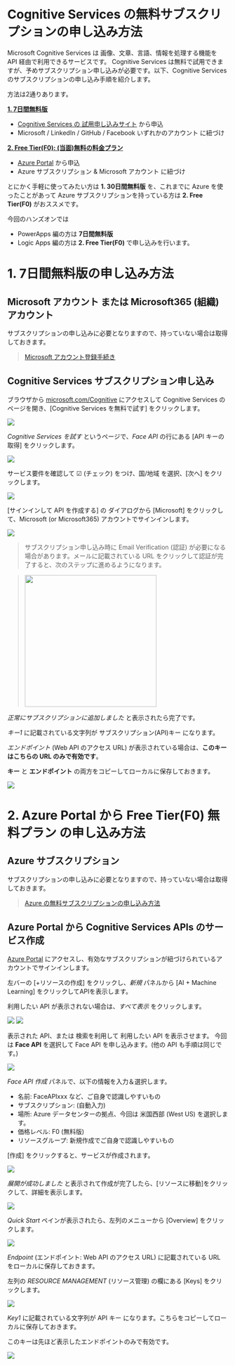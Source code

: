 # Cognitive Services の無料サブスクリプションの申し込み方法
Microsoft Cognitive Services は 画像、文章、言語、情報を処理する機能を API 経由で利用できるサービスです。
Cognitive Services は無料で試用できますが、予めサブスクリプション申し込みが必要です。以下、Cognitive Services のサブスクリプションの申し込み手順を紹介します。

方法は2通りあります。

**[1. 7日間無料版](#1-7日間無料版の申し込み方法)**
- [Cognitive Services の 試用申し込みサイト](https://azure.microsoft.com/ja-jp/try/cognitive-services/) から申込
- Microsoft / LinkedIn / GitHub / Facebook いずれかのアカウント に紐づけ

**[2. Free Tier(F0): (当面)無料の料金プラン](#2-azure-portal-から-free-tierf0-無料プラン-の申し込み方法)**
- [Azure Portal](https://portal.azure.com/) から申込
- Azure サブスクリプション & Microsoft アカウント に紐づけ

とにかく手軽に使ってみたい方は **1. 30日間無料版** を、これまでに Azure を使ったことがあって Azure サブスクリプションを持っている方は **2. Free Tier(F0)** がおススメです。

今回のハンズオンでは 
- PowerApps 編の方は **7日間無料版**
- Logic Apps 編の方は **2. Free Tier(F0)**
で申し込みを行います。

# 1. 7日間無料版の申し込み方法

## Microsoft アカウント または Microsoft365 (組織) アカウント
サブスクリプションの申し込みに必要となりますので、持っていない場合は取得しておきます。

>[Microsoft アカウント登録手続き](https://www.microsoft.com/ja-jp/msaccount/signup/default.aspx)

## Cognitive Services サブスクリプション申し込み

ブラウザから [microsoft.com/Cognitive](http://microsoft.com/Cognitive) にアクセスして Cognitive Services のページを開き、[Cognitive Services を無料で試す] をクリックします。

![](/media/20180315_01.PNG)

*Cognitive Services を試す* というページで、*Face API* の行にある [API キーの取得] をクリックします。

![](/media/20180315_02.PNG)

サービス要件を確認して ☑ (チェック) をつけ、国/地域 を選択、[次へ] をクリックします。

![](/media/20180315_03.PNG)

[サインインして API を作成する] の ダイアログから [Microsoft] をクリックして、Microsoft (or Microsoft365) アカウントでサインインします。

![](/media/20180315_04.PNG)

>サブスクリプション申し込み時に Email Verification (認証) が必要になる場合があります。メールに記載されている URL をクリックして認証が完了すると、次のステップに進めるようになります。

><img width="300" src="/media/20161203_02.PNG">


*正常にサブスクリプションに追加しました* と表示されたら完了です。

*キー1* に記載されている文字列が サブスクリプション(API)キー になります。

*エンドポイント* (Web API のアクセス URL) が表示されている場合は、**このキーはこちらの URL のみで有効です**。

**キー** と **エンドポイント** の両方をコピーしてローカルに保存しておきます。

![](/media/20180315_05.PNG)


# 2. Azure Portal から Free Tier(F0) 無料プラン の申し込み方法

## Azure サブスクリプション
サブスクリプションの申し込みに必要となりますので、持っていない場合は取得しておきます。

>[Azure の無料サブスクリプションの申し込み方法](https://github.com/ayako/AAJP-EmotionBotHoL/blob/master/AzureSubscriptionTrial.md)


## Azure Portal から Cognitive Services APIs のサービス作成

[Azure Portal](https://portal.azure.com/) にアクセスし、有効なサブスクリプションが紐づけられているアカウントでサインインします。

左バーの [+リソースの作成] をクリックし、*新規* パネルから [AI + Machine Learning] をクリックしてAPIを表示します。

利用したい API が表示されない場合は、*すべて表示* をクリックします。

![](/media/20180614_01.PNG)
![](/media/20180614_02.PNG)

表示された API、または 検索を利用して 利用したい API を表示させます。
今回は **Face API** を選択して Face API を申し込みます。(他の API も手順は同じです。)

![](/media/20180614_01.PNG)

*Face API 作成* パネルで、以下の情報を入力＆選択します。

- 名前: FaceAPIxxx など、ご自身で認識しやすいもの
- サブスクリプション: (自動入力)
- 場所: Azure データセンターの拠点、今回は 米国西部 (West US) を選択します。
- 価格レベル: F0 (無料版)
- リソースグループ: 新規作成でご自身で認識しやすいもの

[作成] をクリックすると、サービスが作成されます。

![](/media/20180614_03.PNG)

*展開が成功しました* と表示されて作成が完了したら、[リソースに移動]をクリックして、詳細を表示します。

![](/media/20180315_10.PNG)

*Quick Start* ペインが表示されたら、左列のメニューから [Overview] をクリックします。

![](/media/20180315_11.PNG)

*Endpoint* (エンドポイント: Web API のアクセス URL) に記載されている URL をローカルに保存しておきます。

左列の *RESOURCE MANAGEMENT* (リソース管理) の欄にある [Keys] をクリックします。

![](/media/20180315_12.PNG)

*Key1* に記載されている文字列が API キー になります。こちらをコピーしてローカルに保存しておきます。

このキーは先ほど表示したエンドポイントのみで有効です。

![](/media/20180315_13.PNG)
